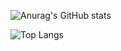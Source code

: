 
![Anurag's GitHub stats](https://github-readme-stats.vercel.app/api?username=gnoatto01&hide=contribs,prs)

![Top Langs](https://github-readme-stats.vercel.app/api/top-langs/?username=gnoatto01&layout=compact)

